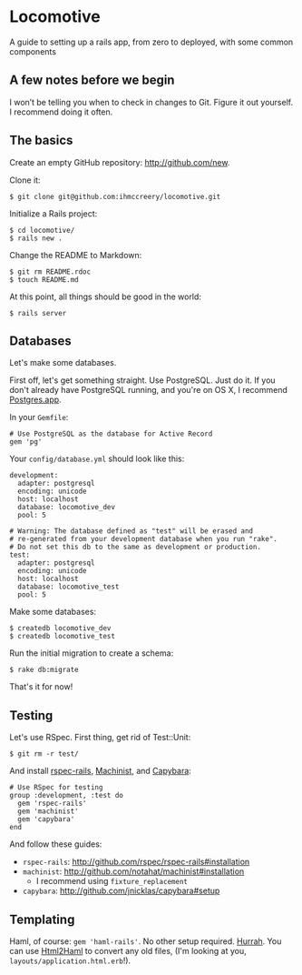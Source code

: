 Locomotive
===

A guide to setting up a rails app, from zero to deployed, with some common components

A few notes before we begin
---

I won’t be telling you when to check in changes to Git.  Figure it out yourself.  I recommend doing it often. 

The basics
---

Create an empty GitHub repository: <http://github.com/new>.

Clone it:

    $ git clone git@github.com:ihmccreery/locomotive.git

Initialize a Rails project:

    $ cd locomotive/
    $ rails new .

Change the README to Markdown:

    $ git rm README.rdoc
    $ touch README.md

At this point, all things should be good in the world:

    $ rails server

Databases
---

Let's make some databases.

First off, let's get something straight.  Use PostgreSQL.  Just do it.  If you don't already have PostgreSQL running, and you're on OS X, I recommend [Postgres.app](http://postgresapp.com).

In your `Gemfile`:

    # Use PostgreSQL as the database for Active Record
    gem 'pg'

Your `config/database.yml` should look like this:

    development:
      adapter: postgresql
      encoding: unicode
      host: localhost
      database: locomotive_dev
      pool: 5

    # Warning: The database defined as "test" will be erased and
    # re-generated from your development database when you run "rake".
    # Do not set this db to the same as development or production.
    test:
      adapter: postgresql
      encoding: unicode
      host: localhost
      database: locomotive_test
      pool: 5

Make some databases:

    $ createdb locomotive_dev
    $ createdb locomotive_test

Run the initial migration to create a schema:

    $ rake db:migrate

That's it for now!

Testing
---

Let's use RSpec.  First thing, get rid of Test::Unit:

    $ git rm -r test/

And install [rspec-rails](http://github.com/rspec/rspec-rails), [Machinist](http://github.com/notahat/machinist), and [Capybara](http://github.com/jnicklas/capybara):

    # Use RSpec for testing
    group :development, :test do
      gem 'rspec-rails'
      gem 'machinist'
      gem 'capybara'
    end

And follow these guides:

- `rspec-rails`: <http://github.com/rspec/rspec-rails#installation>
- `machinist`: <http://github.com/notahat/machinist#installation>
  - I recommend using `fixture_replacement`
- `capybara`: <http://github.com/jnicklas/capybara#setup>

Templating
---

Haml, of course: `gem 'haml-rails'`.  No other setup required.  [Hurrah](http://github.com/indirect/haml-rails).  You can use [Html2Haml](http://html2haml.heroku.com) to convert any old files, (I'm looking at you, `layouts/application.html.erb`!).
